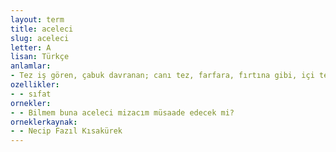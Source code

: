 ```yaml
---
layout: term
title: aceleci
slug: aceleci
letter: A
lisan: Türkçe
anlamlar:
- Tez iş gören, çabuk davranan; canı tez, farfara, fırtına gibi, içi tez, evgin, ivecen, iveğen, kıvrak, sabırsız, tez canlı, telaşlı, acul
ozellikler:
- - sıfat
ornekler:
- - Bilmem buna aceleci mizacım müsaade edecek mi?
orneklerkaynak:
- - Necip Fazıl Kısakürek
---
```

